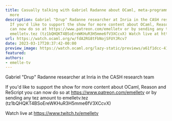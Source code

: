 ```yaml
---
title: Casually talking with Gabriel Radanne about OCaml, meta-programming and much
  more
description: Gabriel "Drup" Radanne researcher at Inria in the CASH research team
  If you'd like to support the show for more content about OCaml, Reason and ReScript  you
  can now do so at https://www.patreon.com/emelletv or by sending any tez amount to
  emelletv.tez (tz1bQHQKT4BSoEreWKHuR3H5mme6fV3XCcvX) Watch live at https://www.twitch.tv/emelletv
url: https://watch.ocaml.org/w/fdA2RG8tFbNojSFUYJRcv7
date: 2023-03-17T20:37:42-00:00
preview_image: https://watch.ocaml.org/lazy-static/previews/a61f1dcc-41ae-4785-9212-c81b861c3565.jpg
featured:
authors:
- emelle-tv
---
```


<p>Gabriel &quot;Drup&quot; Radanne researcher at Inria in the CASH research team</p>
<p>If you'd like to support the show for more content about OCaml, Reason and ReScript  you can now do so at <a href="https://www.patreon.com/emelletv" target="_blank" rel="noopener noreferrer">https://www.patreon.com/emelletv</a> or by sending any tez amount to emelletv.tez (tz1bQHQKT4BSoEreWKHuR3H5mme6fV3XCcvX)</p>
<p>Watch live at <a href="https://www.twitch.tv/emelletv" target="_blank" rel="noopener noreferrer">https://www.twitch.tv/emelletv</a></p>

